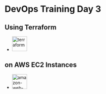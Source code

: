 # DevOps Training Day 3

## Using Terraform  
- <img width="48" height="48" src="https://img.icons8.com/color/48/terraform.png" alt="terraform"/>
## on AWS EC2 Instances 
- <img width="48" height="48" src="https://img.icons8.com/color/48/amazon-web-services.png" alt="amazon-web-services"/>









